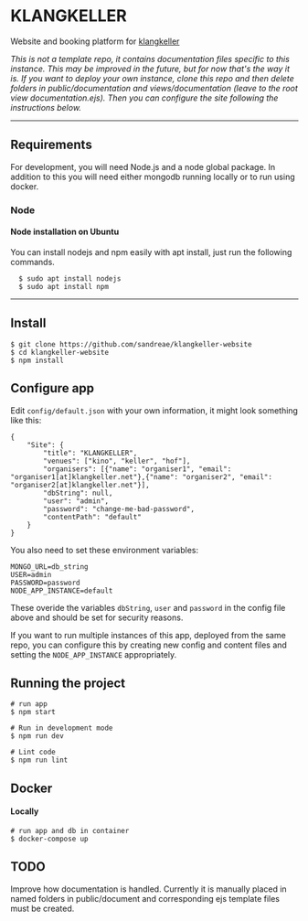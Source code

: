# KLANGKELLER

Website and booking platform for [klangkeller](www.klangkeller.net)

*This is not a template repo, it contains documentation files specific to this instance. This may be improved in the future, but for now that's the way it is. If you want to deploy your own instance, clone this repo and then delete folders in public/documentation and views/documentation (leave to the root view documentation.ejs). Then you can configure the site following the instructions below.*

---
## Requirements

For development, you will need Node.js and a node global package. In addition to this you will need either mongodb running locally or to run using docker. 

### Node
#### Node installation on Ubuntu

  You can install nodejs and npm easily with apt install, just run the following commands.

      $ sudo apt install nodejs
      $ sudo apt install npm
---

## Install

    $ git clone https://github.com/sandreae/klangkeller-website
    $ cd klangkeller-website
    $ npm install

## Configure app

Edit `config/default.json` with your own information, it might look something like this:

```
{
    "Site": {
        "title": "KLANGKELLER",
        "venues": ["kino", "keller", "hof"],
        "organisers": [{"name": "organiser1", "email": "organiser1[at]klangkeller.net"},{"name": "organiser2", "email": "organiser2[at]klangkeller.net"}],
        "dbString": null,
        "user": "admin",
        "password": "change-me-bad-password",
        "contentPath": "default"
    }
}
```

You also need to set these environment variables:

```
MONGO_URL=db_string
USER=admin
PASSWORD=password
NODE_APP_INSTANCE=default
```

These overide the variables `dbString`, `user` and `password` in the config file above and should be set for security reasons.

If you want to run multiple instances of this app, deployed from the same repo, you can configure this by creating new config and content files and setting the `NODE_APP_INSTANCE` appropriately.

## Running the project

    # run app
    $ npm start
    
    # Run in development mode
    $ npm run dev
    
    # Lint code
    $ npm run lint

## Docker
#### Locally

    # run app and db in container
    $ docker-compose up

## TODO

Improve how documentation is handled. Currently it is manually placed in named folders in public/document and corresponding ejs template files must be created.